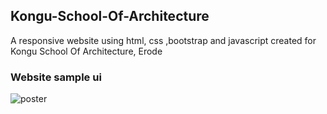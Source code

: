 ## Kongu-School-Of-Architecture
A responsive website using html, css ,bootstrap and javascript 
created for Kongu School Of Architecture, Erode

### Website sample ui
![poster](https://github.com/abarna-24/Kongu-School-Of-Architecture/assets/98462784/dd9571e3-7154-4992-94c5-b268f9b0de6f)
